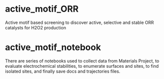 # active_motif_ORR
Active motif based screening to discover active, selective and stable ORR catalysts for H2O2 production

# active_motif_notebook
There are series of notebooks used to collect data from Materials Project, to evaluate electrochemical stabilities, to enumerate surfaces and sites, to find isolated sites, and finally save docs and trajectories files.
